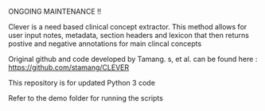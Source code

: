 ONGOING MAINTENANCE !!

Clever is a need based clinical concept extractor. This method allows for user input notes, metadata, section headers and lexicon that then returns postive and negative annotations for main clincal concepts

Original github and code developed by Tamang. s, et al. can be found here : https://github.com/stamang/CLEVER

This repository is for updated Python 3 code

Refer to the demo folder for running the scripts
